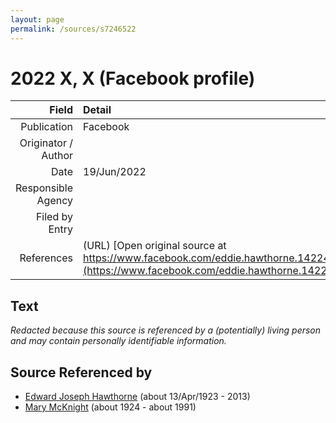 ```yaml
---
layout: page
permalink: /sources/s7246522
---
```


# 2022 X, X (Facebook profile)

Field | Detail
---:|:---
Publication | Facebook
Originator / Author | 
Date | 19/Jun/2022
Responsible Agency | 
Filed by Entry | 
References | (URL) [Open original source at https://www.facebook.com/eddie.hawthorne.14224/about](https://www.facebook.com/eddie.hawthorne.14224/about)

## Text

_Redacted because this source is referenced by a (potentially) living person and may contain personally identifiable information._

## Source Referenced by

* [Edward Joseph Hawthorne](../people/@51411241@-edward-joseph-hawthorne-b1923-4-13-d2013.md) (about 13/Apr/1923 - 2013)
* [Mary McKnight](../people/@41720825@-mary-mcknight-b1924-d1991.md) (about 1924 - about 1991)
